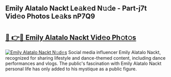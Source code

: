 ## Emily Alatalo Nackt Le𝚊k𝚎d N𝚞𝚍e - Part-j7t Vid𝚎o Photos Le𝚊ks nP7Q9

# <h2><a href="http://fb6p3j.evod.top/?m=Emily+Alatalo+Nackt">🔗 👉🔴 Emily Alatalo Nackt Vid𝚎o Ph𝚘t𝚘s</a></h2>

[![Emily Alatalo Nackt N𝚞d𝚎s](https://i.imgur.com/8V9OHl7.gif)](http://fb6p3j.evod.top/?m=Emily+Alatalo+Nackt)
Social media influencer Emily Alatalo Nackt, recognized for sharing lifestyle and dance-themed content, including dance performances and vlogs. The public's fascination with Emily Alatalo Nackt personal life has only added to his mystique as a public figure. 
